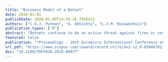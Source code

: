 ```yaml
---
title: "Business Model of a Botnet"
date: 2018-01-01
publishDate: 2020-01-09T14:56:26.793642Z
authors: ["C.G.J. Putman", "A. Abhishta", "L.J.M. Nieuwenhuis"]
publication_types: ["0"]
abstract: "Botnets continue to be an active threat against firms or companies and individuals worldwide. Previous research regarding botnets has unveiled information on how the system and their stakeholders operate, but an insight on the economic structure that supports these stakeholders is lacking. The objective of this research is to analyse the business model and determine the revenue stream of a botnet owner. We also study the botnet life-cycle and determine the costs associated with it on the basis of four case studies. We conclude that building a full scale cyber army from scratch is very expensive where as acquiring a previously developed botnet requires a little cost. We find that initial setup and monthly costs were minimal compared to total revenue. © 2018 IEEE."
featured: false
publication: "*Proceedings - 26th Euromicro International Conference on Parallel, Distributed, and Network-Based Processing, PDP 2018*"
url_pdf: "https://www.scopus.com/inward/record.uri?eid=2-s2.0-85048782348&doi=10.1109%2fPDP2018.2018.00077&partnerID=40&md5=48b32de0ad52f02440b467871ef4f9ef"
doi: "10.1109/PDP2018.2018.00077"
---
```


